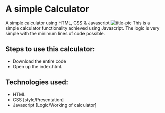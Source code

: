 # A simple Calculator
 A simple calculator using HTML, CSS &amp; Javascript
 ![title-pic](https://user-images.githubusercontent.com/39196039/40139639-27db8c64-596e-11e8-9537-04a5b5d07170.jpg)
 This is a simple calculator functionality achieved using Javascript. The logic is very simple with the minimum lines of code possible.
 
## Steps to use this calculator:
- Download the entire code
- Open up the index.html.

## Technologies used: 
- HTML
- CSS [style/Presentation]
- Javascript [Logic/Working of calculator]
